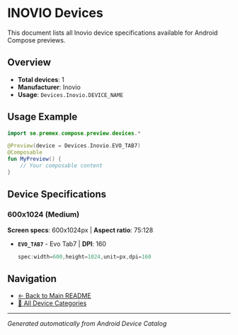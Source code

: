 # INOVIO Devices

This document lists all Inovio device specifications available for Android Compose previews.

## Overview

- **Total devices**: 1
- **Manufacturer**: Inovio
- **Usage**: `Devices.Inovio.DEVICE_NAME`

## Usage Example

```kotlin
import se.premex.compose.preview.devices.*

@Preview(device = Devices.Inovio.EVO_TAB7)
@Composable
fun MyPreview() {
    // Your composable content
}
```

## Device Specifications

### 600x1024 (Medium)

**Screen specs**: 600x1024px | **Aspect ratio**: 75:128

- **`EVO_TAB7`** - Evo Tab7 | **DPI**: 160
  ```kotlin
  spec:width=600,height=1024,unit=px,dpi=160
  ```

## Navigation

- [← Back to Main README](../../README.md)
- [📱 All Device Categories](../README.md)

---
*Generated automatically from Android Device Catalog*
